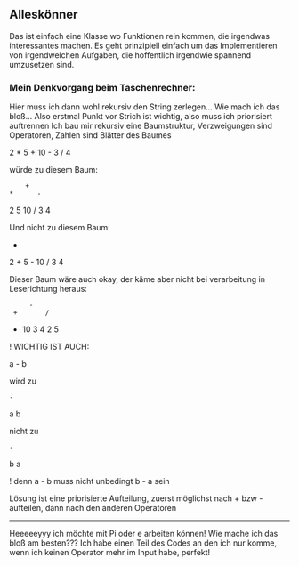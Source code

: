 ## Alleskönner

Das ist einfach eine Klasse wo Funktionen rein kommen, die irgendwas interessantes machen.
Es geht prinzipiell einfach um das Implementieren von irgendwelchen Aufgaben, die hoffentlich irgendwie spannend umzusetzen sind.

### Mein Denkvorgang beim Taschenrechner:

Hier muss ich dann wohl rekursiv den String zerlegen...
Wie mach ich das bloß...
Also erstmal Punkt vor Strich ist wichtig, also muss ich priorisiert auftrennen
Ich bau mir rekursiv eine Baumstruktur, Verzweigungen sind Operatoren, Zahlen sind Blätter des Baumes

2 * 5 + 10 - 3 / 4   

würde zu diesem Baum:

        +
    *      -
  2   5  10  /
            3  4


Und nicht zu diesem Baum:

   *
 2    +
    5   -
      10   /
          3  4


Dieser Baum wäre auch okay, der käme aber nicht bei verarbeitung in Leserichtung heraus:

         -
     +       /
   *  10   3   4
 2  5

! WICHTIG IST AUCH:

 a - b

wird zu 

    -
  a   b

nicht zu

    -
  b   a

! denn a - b muss nicht unbedingt b - a sein

Lösung ist eine priorisierte Aufteilung, zuerst möglichst nach + bzw - aufteilen, dann nach den anderen Operatoren

---

Heeeeeyyy ich möchte mit Pi oder e arbeiten können! Wie mache ich das bloß am besten???
Ich habe einen Teil des Codes an den ich nur komme, wenn ich keinen Operator mehr im Input habe, perfekt!
